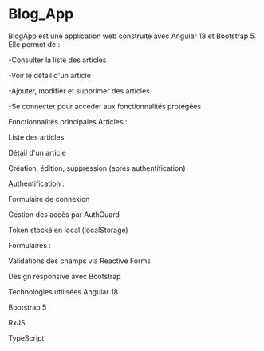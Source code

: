 # Blog_App


BlogApp est une application web construite avec Angular 18 et Bootstrap 5. Elle permet de :

-Consulter la liste des articles

-Voir le détail d'un article

-Ajouter, modifier et supprimer des articles

-Se connecter pour accéder aux fonctionnalités protégées


Fonctionnalités principales
Articles :

Liste des articles

Détail d'un article

Création, édition, suppression (après authentification)

Authentification :

Formulaire de connexion

Gestion des accès par AuthGuard

Token stocké en local (localStorage)

Formulaires :

Validations des champs via Reactive Forms

Design responsive avec Bootstrap

Technologies utilisées
Angular 18

Bootstrap 5

RxJS

TypeScript


